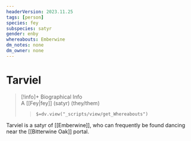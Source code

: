 ```yaml
---
headerVersion: 2023.11.25
tags: [person]
species: fey
subspecies: satyr
gender: enby
whereabouts: Emberwine
dm_notes: none
dm_owner: none
---
```

# Tarviel
>[!info]+ Biographical Info  
> A [[Fey|fey]] (satyr) (they/them)  
>> `$=dv.view("_scripts/view/get_Whereabouts")`

Tarviel is a satyr of [[Emberwine]], who can frequently be found dancing near the [[Bitterwine Oak]] portal. 